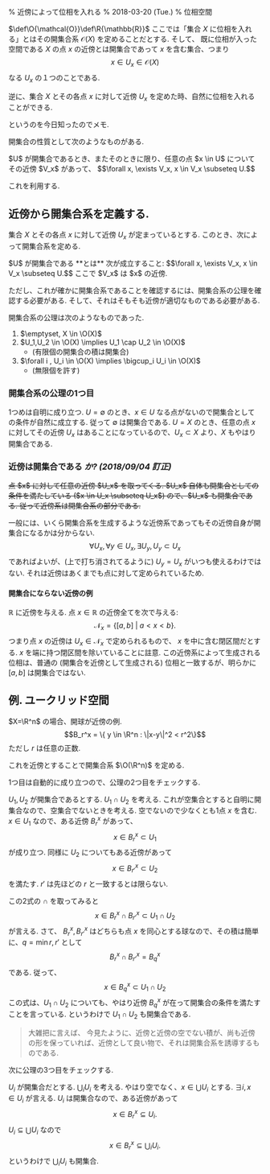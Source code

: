 % 近傍によって位相を入れる
% 2018-03-20 (Tue.)
% 位相空間

$\def\O{\mathcal{O}}\def\R{\mathbb{R}}$
ここでは「集合 $X$ に位相を入れる」とはその開集合系 $\mathcal{O}(X)$ を定めることだとする.
そして、
既に位相が入った空間である $X$ の点 $x$ の近傍とは開集合であって $x$ を含む集合、つまり
$$x \in U_x \in \mathcal{O}(X)$$
なる $U_x$ の１つのことである.

逆に、集合 $X$ とその各点 $x$ に対して近傍 $U_x$ を定めた時、自然に位相を入れることができる.

というのを今日知ったのでメモ.

開集合の性質として次のようなものがある.

<div class=thm>
$U$ が開集合であるとき、またそのときに限り、任意の点 $x \in U$ についてその近傍 $V_x$ があって、
$$\forall x, \exists V_x, x \in V_x \subseteq U.$$
</div>

これを利用する.

## 近傍から開集合系を定義する.

集合 $X$ とその各点 $x$ に対して近傍 $U_x$ が定まっているとする.
このとき、次によって開集合系を定める.

<div class=thm>
$U$ が開集合である **とは** 次が成立すること:
$$\forall x, \exists V_x, x \in V_x \subseteq U.$$
ここで $V_x$ は $x$ の近傍.
</div>

ただし、これが確かに開集合系であることを確認するには、開集合系の公理を確認する必要がある.
そして、それはそもそも近傍が適切なものである必要がある.

開集合系の公理は次のようなものであった.

1. $\emptyset, X \in \O(X)$
1. $U_1,U_2 \in \O(X) \implies U_1 \cap U_2 \in \O(X)$
    - (有限個の開集合の積は開集合)
1. $\forall i , U_i \in \O(X) \implies \bigcup_i U_i \in \O(X)$
    - (無限個を許す)

### 開集合系の公理の1つ目

1つめは自明に成り立つ.
$U=\emptyset$ のとき、$x \in U$ なる点がないので開集合としての条件が自然に成立する.
従って $\emptyset$ は開集合である.
$U=X$ のとき、任意の点 $x$ に対してその近傍 $U_x$ はあることになっているので、$U_x \subset X$ より、$X$ もやはり開集合である.

### 近傍は開集合である <em>か? (2018/09/04 訂正)</em>

<s>
点 $x$ に対して任意の近傍 $U_x$ を取ってくる.
$U_x$ 自体も開集合としての条件を満たしている
($x \in U_x \subseteq U_x$)
ので、$U_x$ も開集合である.
従って近傍系は開集合系の部分である.
</s>

一般には、いくら開集合系を生成するような近傍系であってもその近傍自身が開集合になるかは分からない.
$$\forall U_x, \forall y \in U_x, \exists U_y, U_y \subset U_x$$
であればよいが、(上で打ち消されてるように) $U_y = U_x$ がいつも使えるわけではない.
それは近傍はあくまでも点に対して定められているため.

#### 開集合にならない近傍の例

$\mathbb{R}$ に近傍を与える.
点 $x \in \mathbb{R}$ の近傍全てを次で与える:
$$\mathcal N_x = \{ [a,b] ~|~ a < x < b \}.$$
つまり点 $x$ の近傍は $U_x \in \mathcal N_x$ で定められるもので、
$x$ を中に含む閉区間だとする. $x$ を端に持つ閉区間を除いていることに註意.
この近傍系によって生成される位相は、普通の (開集合を近傍として生成される) 位相と一致するが、明らかに $[a,b]$ は開集合ではない.

## 例. ユークリッド空間

$X=\R^n$ の場合、開球が近傍の例.
$$B_r^x = \{ y \in \R^n : \|x-y\|^2 < r^2\}$$
ただし $r$ は任意の正数.

これを近傍とすることで開集合系 $\O(\R^n)$ を定める.

1つ目は自動的に成り立つので、公理の2つ目をチェックする.

$U_1, U_2$ が開集合であるとする.
$U_1 \cap U_2$ を考える.
これが空集合とすると自明に開集合なので、空集合でないときを考える.
空でないので少なくとも1点 $x$ を含む.
$x \in U_1$ なので、ある近傍 $B_r^x$ があって、
$$x \in B_r^x \subset U_1$$
が成り立つ.  同様に $U_2$ についてもある近傍があって
$$x \in B_{r'}^x \subset U_2$$
を満たす. $r'$ は先ほどの $r$ と一致するとは限らない.

この2式の $\cap$ を取ってみると
$$x \in B_r^x \cap B_{r'}^x \subset U_1 \cap U_2$$
が言える.
さて、
$B_r^x, B_{r'}^x$
はどちらも点 $x$ を同心とする球なので、その積は簡単に、$q = \min{r,r'}$ として
$$B_r^x \cap B_{r'}^x = B_q^x$$
である.  従って、
$$x \in B_q^x \subset U_1 \cap U_2$$
この式は、$U_1 \cap U_2$ についても、やはり近傍 $B_q^x$ が在って開集合の条件を満たすことを言っている.
というわけで $U_1 \cap U_2$ も開集合である.

> 大雑把に言えば、
> 今見たように、近傍と近傍の空でない積が、尚も近傍の形を保っていれば、近傍として良い物で、それは開集合系を誘導するものである.

次に公理の3つ目をチェックする.

$U_i$ が開集合だとする.
$\bigcup_i U_i$ を考える.
やはり空でなく、$x \in \bigcup U_i$ とする.
$\exists i, x \in U_i$ が言える.
$U_i$ は開集合なので、ある近傍があって
$$x \in B_r^x \subseteq U_i.$$
$U_i \subseteq \bigcup U_i$ なので
$$x \in B_r^x \subseteq \bigcup_i U_i.$$
というわけで $\bigcup_i U_i$ も開集合.
